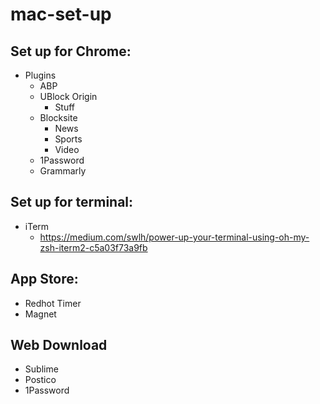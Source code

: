 # mac-set-up

## Set up for Chrome:
* Plugins
  * ABP
  * UBlock Origin
    * Stuff
  * Blocksite
    * News
    * Sports
    * Video
  * 1Password
  * Grammarly

## Set up for terminal:
* iTerm
  * https://medium.com/swlh/power-up-your-terminal-using-oh-my-zsh-iterm2-c5a03f73a9fb
  
## App Store:
* Redhot Timer
* Magnet

## Web Download
* Sublime
* Postico
* 1Password
